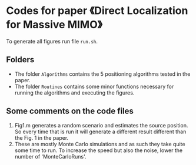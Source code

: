 # Codes for paper 《Direct Localization for Massive MIMO》

To generate all figures run file `run.sh`.

## Folders

- The folder `Algorithms` contains the 5 positioning algorithms tested in the paper.
- The folder `Routines` contains some minor functions necessary for running the algorithms and executing the figures.

## Some comments on the code files
1. Fig1.m generates a random scenario and estimates the source position. So every time that is run it will generate a different result different than the Fig. 1 in the paper.
2. These are mostly Monte Carlo simulations and as such they take quite some time to run. To increase the speed but also the noise, lower the number of 'MonteCarloRuns'.